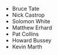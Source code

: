 - Bruce Tate
- Nick Castrop
- Solomon White
- Matthew Erhard
- Pat Collins
- Howard Bussey
- Kevin Marth
